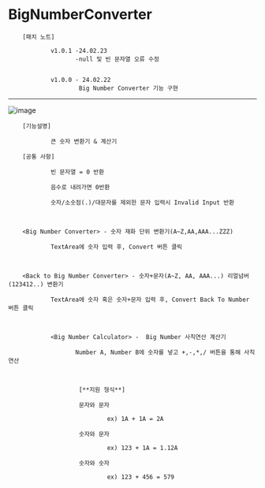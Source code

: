 # BigNumberConverter
        [패치 노트]
        
                v1.0.1 -24.02.23 
                       -null 및 빈 문자열 오류 수정


                v1.0.0 - 24.02.22
                        Big Number Converter 기능 구현

-------------------------------------------------------------------------------------
  ![image](https://github.com/kastro723/BigNumberConverter/assets/55536937/a4905da8-4089-4f6f-8885-118a33000a54)

        [기능설명]
        
                큰 숫자 변환기 & 계산기

        [공통 사항]
                
                빈 문자열 = 0 반환

                음수로 내려가면 0반환
                
                숫자/소숫점(.)/대문자를 제외한 문자 입력시 Invalid Input 반환


        
        <Big Number Converter> - 숫자 재화 단위 변환기(A~Z,AA,AAA...ZZZ)
    
                TextArea에 숫자 입력 후, Convert 버튼 클릭


                        
        <Back to Big Number Converter> - 숫자+문자(A~Z, AA, AAA...) 리얼넘버(123412..) 변환기

                TextArea에 숫자 혹은 숫자+문자 입력 후, Convert Back To Number 버튼 클릭

                        
                
                <Big Number Calculator> -  Big Number 사칙연산 계산기

                       Number A, Number B에 숫자를 넣고 +,-,*,/ 버튼을 통해 사칙연산
                        


                        [**지원 형식**]
        
                        문자와 문자 
                
                                ex) 1A + 1A = 2A
                        
                        숫자와 문자
                
                                ex) 123 + 1A = 1.12A
                        
                        숫자와 숫자
                
                                ex) 123 + 456 = 579
                                
